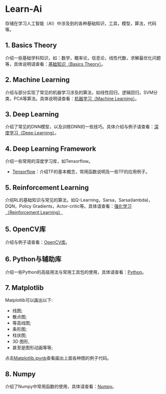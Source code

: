 # Learn-Ai

存储在学习人工智能（AI）中涉及到的各种基础知识，工具，模型，算法，代码等。

## 1. Basics Theory

介绍一些基础学科知识，如：数学，概率论，信息论，线性代数，求解最优化问题等，具体说明请查看：[基础知识（Basics Theory）](./basics/readme.md)。

## 2. Machine Learning

介绍与部分实现了常见的机器学习涉及的算法，如线性回归，逻辑回归，SVM分类，PCA等算法。具体说明请查看：[机器学习（Machine Learning）](./machine-learning/readme.md)。

## 3. Deep Learning

介绍了常见的DNN模型，以及训练DNN的一些技巧。具体介绍与例子请查看：[深度学习（Deep Learning）](./deep-learning/readme.md)。

## 4. Deep Learning Framework

介绍一些常用的深度学习库，如Tensorflow。

- [Tensorflow](./tensorflow/readme.md)：介绍TF的基本概念，常用函数说明及一些TF的应用例子。

## 5. Reinforcement Learning

介绍RL的基础知识与常见的算法，如Q-Learning，Sarsa，Sarsa(lambda)，DQN，Policy Gradients，Actor-critic等。具体请查看：[强化学习（Reinforcement Learning）](./reinforcement-learning/readme.md)

## 5. OpenCV库

介绍与例子请查看：[OpenCV库](./opencv/readme.md)。

## 6. Python与辅助库

介绍一些Python的高级用法与常用工具包的使用，具体请查看：[Python](./python/readme.md)。

## 7. Matplotlib

Matplotlib可以画出以下:

- 线图;
- 散点图;
- 等高线图;
- 条形图;
- 柱状图;
- 3D 图形,
- 甚至是图形动画等等;

点击[Matplotlib.ipynb](./matplotlib/examples.ipynb)查看画出上面各种图的例子代码。

## 8. Numpy

介绍了Numpy中常用函数的使用，具体请查看：[Numpy](./numpy/readme.md)。